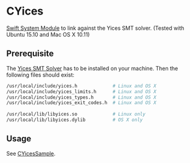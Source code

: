 # CYices
[Swift System Module](https://github.com/apple/swift-package-manager/blob/master/Documentation/SystemModules.md) to link against the Yices SMT solver. (Tested with Ubuntu 15.10 and Mac OS X 10.11)

## Prerequisite

The [Yices SMT Solver](http://yices.csl.sri.com) has to be installed on your machine. 
Then the following files should exist:

```Bash
/usr/local/include/yices.h             # Linux and OS X
/usr/local/include/yices_limits.h      # Linux and OS X
/usr/local/include/yices_types.h       # Linux and OS X
/usr/local/include/yices_exit_codes.h  # Linux and OS X
    
/usr/local/lib/libyices.so             # Linux only
/usr/local/lib/libyices.dylib          # OS X only
```
    
## Usage

See [CYicesSample](https://github.com/AleGit/CYicesSample).
